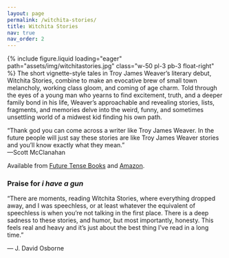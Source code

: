```yaml
---
layout: page
permalink: /witchita-stories/
title: Witchita Stories
nav: true
nav_order: 2
---
```


{% include figure.liquid loading="eager" path="assets/img/witchitastories.jpg" class="w-50 pl-3 pb-3 float-right" %}
The short vignette-style tales in Troy James Weaver’s literary debut, Witchita Stories, combine to make an evocative brew of small town melancholy, working class gloom, and coming of age charm. Told through the eyes of a young man who yearns to find excitement, truth, and a deeper family bond in his life, Weaver’s approachable and revealing stories, lists, fragments, and memories delve into the weird, funny, and sometimes unsettling world of a midwest kid finding his own path.

<p class="lead">“Thank god you can come across a writer like Troy James Weaver. In the future people will just say these stories are like Troy James Weaver stories and you’ll know exactly what they mean.”<br />—Scott McClanahan</p>

Available from [Future Tense Books](https://futuretensebooks.com/product/wichita-stories-by-troy-james-weaver/) and [Amazon](https://www.amazon.com/Witchita-Stories-Troy-James-Weaver/dp/1892061732).

<p class="text-center"><i class="fa-solid fa-circle"></i></p>

### Praise for _i have a gun_

“There are moments, reading Witchita Stories, where everything dropped away, and I was speechless, or at least whatever the equivalent of speechless is when you’re not talking in the first place. There is a deep sadness to these stories, and humor, but most importantly, honesty. This feels real and heavy and it’s just about the best thing I’ve read in a long time.”

— J. David Osborne

<!-- #### Excerpts

- Excerpt in [Hobart](https://www.hobartpulp.com/web_features/excerpt-from-i-have-a-gun)
- Excerpt in [Back Patio Press](https://backpatio.press/2023/08/04/i-have-a-gun-excerpt-by-graham-irvin/)
- Excerpt in [Farewell Transmission](https://farewelltransmission.net/2023/04/heroin-haibun/)

#### Interviews

- Interview with Sean Thor Conroe, ["This Podcast is a Gun"](https://www.youtube.com/watch?v=Hd0PZrscNZo)
- Interview on [Tales From The Mall](https://podcasts.apple.com/us/podcast/149-graham-irvin/id1596606243?i=1000640421528)

#### Reviews

- [Review by K Hank Jost](https://backpatio.press/2024/02/14/review-of-graham-irvins-i-have-a-gun-by-hank-k-jost/) [Back Patio Press]
- [Review by Kirsti Mackenzie](https://punknoirmagazine.wordpress.com/2024/02/28/graham-irvin-i-have-a-gun-a-review-by-kirsti-mackenzie/) [Punk Noir Magazine] -->
